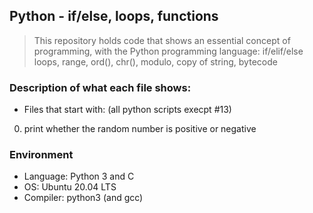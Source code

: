 ## Python - if/else, loops, functions
> This repository holds code that shows an essential concept of programming,
> with the Python programming language: if/elif/else loops, range, ord(), chr(),
>  modulo, copy of string, bytecode

### Description of what each file shows:
* Files that start with: (all python scripts execpt #13)
0. print whether the random number is positive or negative

### Environment
* Language: Python 3 and C
* OS: Ubuntu 20.04 LTS
* Compiler: python3 (and gcc)
